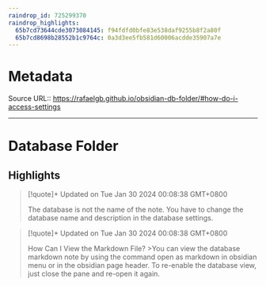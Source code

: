 ```yaml
---
raindrop_id: 725299370
raindrop_highlights:
  65b7cd73644cde3073084145: f94fdfd0bfe83e538daf9255b8f2a80f
  65b7cd8698b28552b1c9764c: 0a3d3ee5fb581d60006acdde35907a7e
---
```


# Metadata
Source URL:: https://rafaelgb.github.io/obsidian-db-folder/#how-do-i-access-settings


---
# Database Folder



## Highlights

> [!quote]+ Updated on Tue Jan 30 2024 00:08:38 GMT+0800
>
> The database is not the name of the note. You have to change the database name and description in the database settings.

> [!quote]+ Updated on Tue Jan 30 2024 00:08:38 GMT+0800
>
> How Can I View the Markdown File?
&gt;You can view the database markdown note by using the command open as markdown in obsidian menu or in the obsidian page header. To re-enable the database view, just close the pane and re-open it again.

